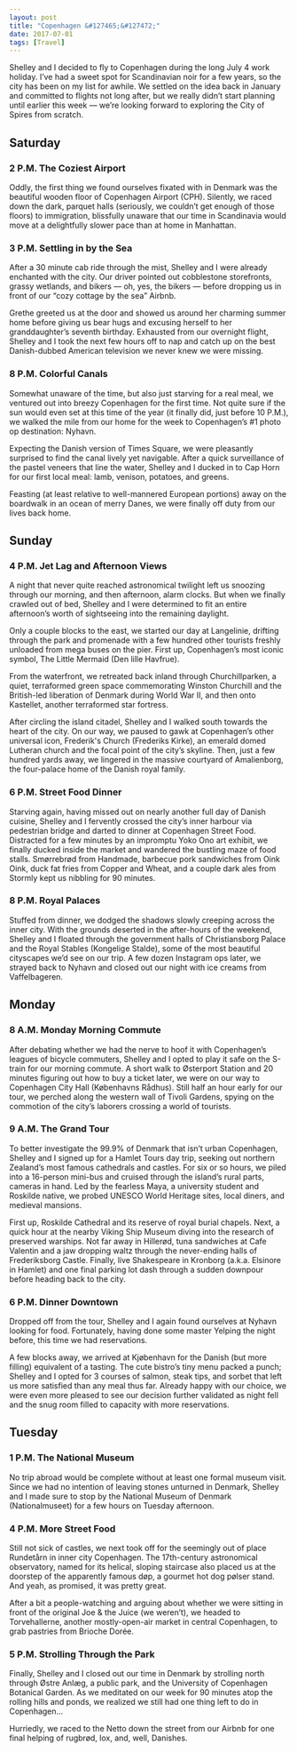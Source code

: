 ```yaml
---
layout: post
title: "Copenhagen &#127465;&#127472;"
date: 2017-07-01
tags: [Travel]
---
```


Shelley and I decided to fly to Copenhagen during the long July 4 work holiday.
I’ve had a sweet spot for Scandinavian noir for a few years, so the city has
been on my list for awhile. We settled on the idea back in January and
committed to flights not long after, but we really didn’t start planning until
earlier this week — we’re looking forward to exploring the City of Spires from
scratch.

## Saturday

### 2 P.M. The Coziest Airport

Oddly, the first thing we found ourselves fixated with in Denmark was the
beautiful wooden floor of Copenhagen Airport (CPH). Silently, we raced down the
dark, parquet halls (seriously, we couldn’t get enough of those floors) to
immigration, blissfully unaware that our time in Scandinavia would move at
a delightfully slower pace than at home in Manhattan.

### 3 P.M. Settling in by the Sea

After a 30 minute cab ride through the mist, Shelley and I were already
enchanted with the city. Our driver pointed out cobblestone storefronts, grassy
wetlands, and bikers — oh, yes, the bikers — before dropping us in front of our
“cozy cottage by the sea” Airbnb.

Grethe greeted us at the door and showed us around her charming summer home
before giving us bear hugs and excusing herself to her granddaughter’s seventh
birthday. Exhausted from our overnight flight, Shelley and I took the next few
hours off to nap and catch up on the best Danish-dubbed American television we
never knew we were missing.

### 8 P.M. Colorful Canals

Somewhat unaware of the time, but also just starving for a real meal, we
ventured out into breezy Copenhagen for the first time. Not quite sure if the
sun would even set at this time of the year (it finally did, just before 10
P.M.), we walked the mile from our home for the week to Copenhagen’s #1 photo
op destination: Nyhavn.

Expecting the Danish version of Times Square, we were pleasantly surprised to
find the canal lively yet navigable. After a quick surveillance of the pastel
veneers that line the water, Shelley and I ducked in to Cap Horn for our first
local meal: lamb, venison, potatoes, and greens.

Feasting (at least relative to well-mannered European portions) away on the
boardwalk in an ocean of merry Danes, we were finally off duty from our lives
back home.

## Sunday

### 4 P.M. Jet Lag and Afternoon Views

A night that never quite reached astronomical twilight left us snoozing through
our morning, and then afternoon, alarm clocks. But when we finally crawled out
of bed, Shelley and I were determined to fit an entire afternoon’s worth of
sightseeing into the remaining daylight.

Only a couple blocks to the east, we started our day at Langelinie, drifting
through the park and promenade with a few hundred other tourists freshly
unloaded from mega buses on the pier. First up, Copenhagen’s most iconic
symbol, The Little Mermaid (Den lille Havfrue).

From the waterfront, we retreated back inland through Churchillparken, a quiet,
terraformed green space commemorating Winston Churchill and the British-led
liberation of Denmark during World War II, and then onto Kastellet, another
terraformed star fortress.

After circling the island citadel, Shelley and I walked south towards the heart
of the city. On our way, we paused to gawk at Copenhagen’s other universal
icon, Frederik's Church (Frederiks Kirke), an emerald domed Lutheran church and
the focal point of the city’s skyline. Then, just a few hundred yards away, we
lingered in the massive courtyard of Amalienborg, the four-palace home of the
Danish royal family.

### 6 P.M. Street Food Dinner

Starving again, having missed out on nearly another full day of Danish cuisine,
Shelley and I fervently crossed the city’s inner harbour via pedestrian bridge
and darted to dinner at Copenhagen Street Food. Distracted for a few minutes by
an impromptu Yoko Ono art exhibit, we finally ducked inside the market and
wandered the bustling maze of food stalls. Smørrebrød from Handmade, barbecue
pork sandwiches from Oink Oink, duck fat fries from Copper and Wheat, and
a couple dark ales from Stormly kept us nibbling for 90 minutes.

### 8 P.M. Royal Palaces

Stuffed from dinner, we dodged the shadows slowly creeping across the inner
city. With the grounds deserted in the after-hours of the weekend, Shelley and
I floated through the government halls of Christiansborg Palace and the Royal
Stables (Kongelige Stalde), some of the most beautiful cityscapes we’d see on
our trip. A few dozen Instagram ops later, we strayed back to Nyhavn and closed
out our night with ice creams from Vaffelbageren.

## Monday

### 8 A.M. Monday Morning Commute

After debating whether we had the nerve to hoof it with Copenhagen’s leagues of
bicycle commuters, Shelley and I opted to play it safe on the S-train for our
morning commute. A short walk to Østerport Station and 20 minutes figuring out
how to buy a ticket later, we were on our way to Copenhagen City Hall
(Københavns Rådhus). Still half an hour early for our tour, we perched along
the western wall of Tivoli Gardens, spying on the commotion of the city’s
laborers crossing a world of tourists.

### 9 A.M. The Grand Tour

To better investigate the 99.9% of Denmark that isn’t urban Copenhagen, Shelley
and I signed up for a Hamlet Tours day trip, seeking out northern Zealand’s
most famous cathedrals and castles. For six or so hours, we piled into
a 16-person mini-bus and cruised through the island’s rural parts, cameras in
hand. Led by the fearless Maya, a university student and Roskilde native, we
probed UNESCO World Heritage sites, local diners, and medieval mansions.

First up, Roskilde Cathedral and its reserve of royal burial chapels. Next,
a quick hour at the nearby Viking Ship Museum diving into the research of
preserved warships. Not far away in Hillerød, tuna sandwiches at Cafe Valentin
and a jaw dropping waltz through the never-ending halls of Frederiksborg
Castle.  Finally, live Shakespeare in Kronborg (a.k.a. Elsinore in Hamlet) and
one final parking lot dash through a sudden downpour before heading back to the
city.

### 6 P.M. Dinner Downtown

Dropped off from the tour, Shelley and I again found ourselves at Nyhavn
looking for food. Fortunately, having done some master Yelping the night
before, this time we had reservations.

A few blocks away, we arrived at Kjøbenhavn for the Danish (but more filling)
equivalent of a tasting. The cute bistro’s tiny menu packed a punch; Shelley
and I opted for 3 courses of salmon, steak tips, and sorbet that left us more
satisfied than any meal thus far. Already happy with our choice, we were even
more pleased to see our decision further validated as night fell and the snug
room filled to capacity with more reservations.

## Tuesday

### 1 P.M. The National Museum

No trip abroad would be complete without at least one formal museum visit.
Since we had no intention of leaving stones unturned in Denmark, Shelley and
I made sure to stop by the National Museum of Denmark (Nationalmuseet) for
a few hours on Tuesday afternoon.

### 4 P.M. More Street Food

Still not sick of castles, we next took off for the seemingly out of place
Rundetårn in inner city Copenhagen. The 17th-century astronomical observatory,
named for its helical, sloping staircase also placed us at the doorstep of the
apparently famous døp, a gourmet hot dog pølser stand. And yeah, as promised,
it was pretty great.

After a bit a people-watching and arguing about whether we were sitting in
front of the original Joe & the Juice (we weren’t), we headed to Torvehallerne,
another mostly-open-air market in central Copenhagen, to grab pastries from
Brioche Dorée.

### 5 P.M. Strolling Through the Park

Finally, Shelley and I closed out our time in Denmark by strolling north
through Østre Anlæg, a public park, and the University of Copenhagen Botanical
Garden. As we meditated on our week for 90 minutes atop the rolling hills and
ponds, we realized we still had one thing left to do in Copenhagen…

Hurriedly, we raced to the Netto down the street from our Airbnb for one final
helping of rugbrød, lox, and, well, Danishes.
